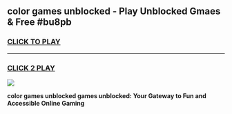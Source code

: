 
## color games unblocked - Play Unblocked Gmaes & Free #bu8pb
<h3>
<a href="https://news.freeplayer.one?title=color_games_unblocked&ref=24F">CLICK TO PLAY</a></h3>
<hr>

<h3>
<a href="https://news.freeplayer.one?title=color_games_unblocked&ref=24F">CLICK 2 PLAY</a>
  
</h3>

<a href="https://news.freeplayer.one?title=color_games_unblocked&ref=24F/"><img src="https://clearcache.store/games.png"></a>


**color games unblocked games unblocked: Your Gateway to Fun and Accessible Online Gaming**
